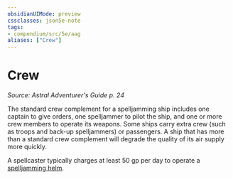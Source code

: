 ```yaml
---
obsidianUIMode: preview
cssclasses: json5e-note
tags:
- compendium/src/5e/aag
aliases: ["Crew"]
---
```

# Crew
*Source: Astral Adventurer's Guide p. 24* 

The standard crew complement for a spelljamming ship includes one captain to give orders, one spelljammer to pilot the ship, and one or more crew members to operate its weapons. Some ships carry extra crew (such as troops and back-up spelljammers) or passengers. A ship that has more than a standard crew complement will degrade the quality of its air supply more quickly.

A spellcaster typically charges at least 50 gp per day to operate a [spelljamming helm](2-Mechanics/CLI/items/spelljamming-helm-aag.md).
